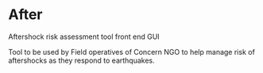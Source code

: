 # After
Aftershock risk assessment tool front end GUI

Tool to be used by Field operatives of Concern NGO to help manage risk of aftershocks as they respond to earthquakes.
